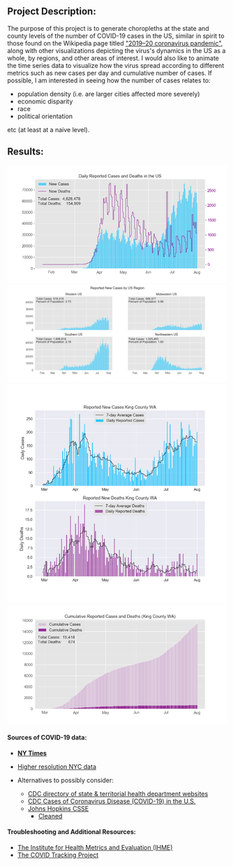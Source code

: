 ## Project Description: 
The purpose of this project is to generate choropleths at the state and county levels of the number of COVID-19 cases in the US, similar in spirit to those found on the Wikipedia page titled ["2019–20 coronavirus pandemic"](https://upload.wikimedia.org/wikipedia/commons/8/85/COVID-19_outbreak_USA_per_capita_cases_map_counties.svg), along with other visualizations depicting the virus's dynamics in the US as a whole, by regions, and other areas of interest. I would also like to animate the time series data to visualize how the virus spread according to different metrics such as new cases per day and cumulative number of cases. If possible, I am interested in seeing how the number of cases relates to: 
- population density (i.e. are larger cities affected more severely) 
- economic disparity 
- race 
- political orientation 

etc (at least at a naive level).

## Results:
![](figures/Daily_US.png)
![](figures/Daily_US_Regions.png)
![](figures/Daily_King_County.png)
![](figures/Cumulative_King_County.png)

#### Sources of COVID-19 data:
- **[NY Times](https://github.com/nytimes/covid-19-data)**
- [Higher resolution NYC data](https://github.com/nychealth/coronavirus-data)


- Alternatives to possibly consider:

    - [CDC directory of state & territorial health department websites](https://www.cdc.gov/publichealthgateway/healthdirectories/healthdepartments.html)
    - [CDC Cases of Coronavirus Disease (COVID-19) in the U.S.](https://www.cdc.gov/coronavirus/2019-ncov/cases-updates/cases-in-us.html)
    - [Johns Hopkins CSSE](https://github.com/CSSEGISandData/COVID-19)
        - [Cleaned](https://github.com/RamiKrispin/coronavirus)
    
#### Troubleshooting and Additional Resources:
- [The Institute for Health Metrics and Evaluation (IHME)](http://covid19.healthdata.org/united-states-of-america/washington?mkt_tok=eyJpIjoiT0dGbE9UaGhZV0ZsTkRJNSIsInQiOiJpMjBzb2N2WUpYUFM2RWFiQzZ0RGNYNVhMNEQrdytmb2ZVZkNwWSsyUFhiWjR6K1ZCWGtjR3k3c0dBckY0VEJORTVVR3o2cUFGRkJodzdBdW9EOVZZalwvSEhnRGRpTWtGN1hFbUJNSzgzQnVEM01CbEs5SFwvMHZPVjBwUzZuMGZyIn0%3D)
- [The COVID Tracking Project](https://covidtracking.com/)
